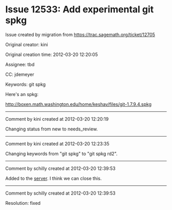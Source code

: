 # Issue 12533: Add experimental git spkg

Issue created by migration from https://trac.sagemath.org/ticket/12705

Original creator: kini

Original creation time: 2012-03-20 12:20:05

Assignee: tbd

CC:  jdemeyer

Keywords: git spkg

Here's an spkg:

http://boxen.math.washington.edu/home/keshav/files/git-1.7.9.4.spkg


---

Comment by kini created at 2012-03-20 12:20:19

Changing status from new to needs_review.


---

Comment by kini created at 2012-03-20 12:23:35

Changing keywords from "git spkg" to "git spkg rd2".


---

Comment by schilly created at 2012-03-20 12:39:53

Added to the [server](http://sagemath.org/spkg/experimental/). I think we can close this.


---

Comment by schilly created at 2012-03-20 12:39:53

Resolution: fixed
